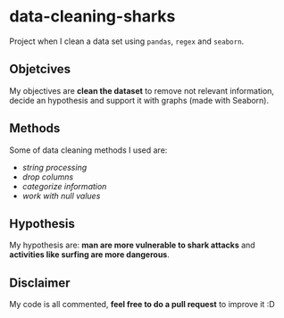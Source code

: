 # data-cleaning-sharks
Project when I clean a data set using `pandas`, `regex` and `seaborn`.

## Objetcives

My objectives are **clean the dataset** to remove not relevant information, decide an hypothesis and support it with graphs (made with Seaborn).

## Methods
Some of data cleaning methods I used are:

- *string processing*
- *drop columns*
- *categorize information*
- *work with null values*

## Hypothesis

My hypothesis are: **man are more vulnerable to shark attacks** and **activities like surfing are more dangerous**.

## Disclaimer

My code is all commented, **feel free to do a pull request** to improve it :D




